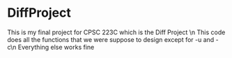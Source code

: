 # DiffProject

This is my final project for CPSC 223C which is the Diff Project \n
This code does all the functions that we were suppose to design except for -u and -c\n
Everything else works fine
